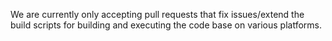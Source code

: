 We are currently only accepting pull requests that fix issues/extend the build scripts for building and executing the code base on various platforms.

